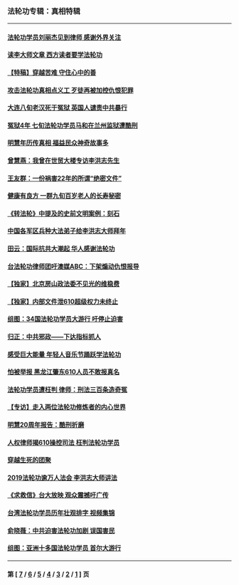 ### 法轮功专辑：真相特辑
---
#### [法轮功学员刘丽杰见到律师 感谢外界关注](../../pages/nf4389/n13927012.md?04070430) 
#### [读李大师文章 西方读者要学法轮功](../../pages/nf4389/n13925142.md?04070430) 
#### [【特稿】穿越苦难 守住心中的善](../../pages/nf4389/n13784979.md?04070430) 
#### [攻击法轮功真相点义工 歹徒再被加控仇恨犯罪](../../pages/nf4389/n13601019.md?04070430) 
#### [大连八旬老汉死于冤狱 英国人谴责中共暴行](../../pages/nf4389/n13480118.md?04070430) 
#### [冤狱4年 七旬法轮功学员马和在兰州监狱遭酷刑](../../pages/nf4389/n13304688.md?04070430) 
#### [明慧年历传真相 福益民众神奇故事多](../../pages/nf4389/n13294545.md?04070430) 
#### [曾慧燕：我曾在世贸大楼专访李洪志先生](../../pages/nf4389/n12898729.md?04070430) 
#### [王友群：一份祸害22年的所谓“绝密文件”](../../pages/nf4389/n12871750.md?04070430) 
#### [健康有良方 一群九旬百岁老人的长寿秘密](../../pages/nf4389/n12847475.md?04070430) 
#### [《转法轮》中提及的史前文明案例：刻石](../../pages/nf4389/n12758577.md?04070430) 
#### [中国各军区兵种大法弟子给李洪志大师拜年](../../pages/nf4389/n12750047.md?04070430) 
#### [田云：国际抗共大潮起 华人感谢法轮功](../../pages/nf4389/n12357708.md?04070430) 
#### [台法轮功律师团吁澳媒ABC：下架煽动仇恨报导](../../pages/nf4389/n12279917.md?04070430) 
#### [【独家】北京房山政法委不见光的维稳费](../../pages/nf4389/n12031979.md?04070430) 
#### [【独家】内部文件泄610超级权力未终止](../../pages/nf4389/n12023895.md?04070430) 
#### [组图：34国法轮功学员大游行 吁停止迫害](../../pages/nf4389/n11492658.md?04070430) 
#### [归正：中共邪政——下达指标抓人](../../pages/nf4389/n11474770.md?04070430) 
#### [感受巨大能量 年轻人音乐节踊跃学法轮功](../../pages/nf4389/n11441981.md?04070430) 
#### [怕被举报 黑龙江肇东610人员不敢报真名](../../pages/nf4389/n11436499.md?04070430) 
#### [法轮功学员遭枉判 律师：刑法三百条造奇冤](../../pages/nf4389/n11433943.md?04070430) 
#### [【专访】走入两位法轮功修炼者的内心世界](../../pages/nf4389/n11415623.md?04070430) 
#### [明慧20周年报告：酷刑折磨](../../pages/nf4389/n11387954.md?04070430) 
#### [人权律师揭610操控司法 枉判法轮功学员](../../pages/nf4389/n11313370.md?04070430) 
#### [穿越生死的团聚](../../pages/nf4389/n11258922.md?04070430) 
#### [2019法轮功逾万人法会 李洪志大师讲法](../../pages/nf4389/n11265303.md?04070430) 
#### [《求救信》台大放映 观众震撼吁广传](../../pages/nf4389/n10922251.md?04070430) 
#### [台湾法轮功学员历年壮观排字 视频集锦](../../pages/nf4389/n10878789.md?04070430) 
#### [俞晓薇：中共迫害法轮功加剧 误国害民](../../pages/nf4389/n10859260.md?04070430) 
#### [组图：亚洲十多国法轮功学员 首尔大游行](../../pages/nf4389/n10781149.md?04070430) 

---
#### 第 [ [7](./7.md?04070430) / [6](./6.md?04070430) / [5](./5.md?04070430) / [4](./4.md?04070430) / [3](./3.md?04070430) / [2](./2.md?04070430) / [1](./1.md?04070430) ] 页
